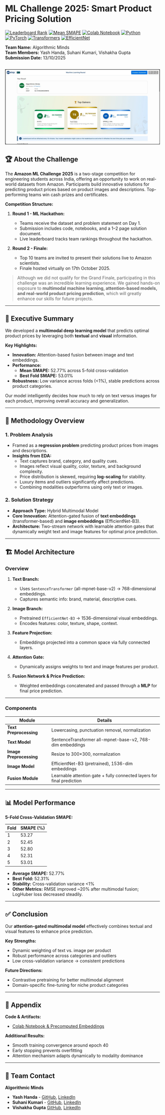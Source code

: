 # ML Challenge 2025: Smart Product Pricing Solution

[![Leaderboard Rank](https://img.shields.io/badge/Leaderboard-2337%2F6645-blue)](https://www.amazonmlchallenge2025.com/leaderboard) 
[![Mean SMAPE](https://img.shields.io/badge/Mean%20SMAPE-52.77%25-green)]() 
[![Colab Notebook](https://img.shields.io/badge/Colab-Open%20Notebook-orange)](https://colab.research.google.com/drive/14isoBEBADsG-lCxLhK3WSYtx3P9G3TQB?usp=sharing)
[![Python](https://img.shields.io/badge/Python-3.10-blue?logo=python&logoColor=white)]()
[![PyTorch](https://img.shields.io/badge/PyTorch-2.1-red?logo=pytorch&logoColor=white)]()
[![Transformers](https://img.shields.io/badge/Transformers-HuggingFace-orange?logo=huggingface&logoColor=white)]()
[![EfficientNet](https://img.shields.io/badge/EfficientNet-B3-lightgrey)]()

**Team Name:** Algorithmic Minds  
**Team Members:** Yash Handa, Suhani Kumari, Vishakha Gupta  
**Submission Date:** 13/10/2025  

![ML Challenge](images/ML%20challenge.jpg)
---

## 🏆 About the Challenge

The **Amazon ML Challenge 2025** is a two-stage competition for engineering students across India, offering an opportunity to work on real-world datasets from Amazon. Participants build innovative solutions for predicting product prices based on product images and descriptions. Top-performing teams win cash prizes and certificates.

**Competition Structure:**  

1. **Round 1 - ML Hackathon:**  
   - Teams receive the dataset and problem statement on Day 1.  
   - Submission includes code, notebooks, and a 1–2 page solution document.  
   - Live leaderboard tracks team rankings throughout the hackathon.  

2. **Round 2 - Finale:**  
   - Top 10 teams are invited to present their solutions live to Amazon scientists.  
   - Finale hosted virtually on 17th October 2025.  

> Although we did not qualify for the Grand Finale, participating in this challenge was an incredible learning experience. We gained hands-on exposure to **multimodal machine learning, attention-based models, and real-world product pricing prediction**, which will greatly enhance our skills for future projects.

---

## 📄 Executive Summary

We developed a **multimodal deep learning model** that predicts optimal product prices by leveraging both **textual** and **visual** information.  

**Key Highlights:**  
- **Innovation:** Attention-based fusion between image and text embeddings.  
- **Performance:**  
  - **Mean SMAPE:** 52.77% across 5-fold cross-validation  
  - **Best Fold SMAPE:** 53.01%  
- **Robustness:** Low variance across folds (<1%), stable predictions across product categories.  

Our model intelligently decides how much to rely on text versus images for each product, improving overall accuracy and generalization.

---

## 🧠 Methodology Overview

### 1. Problem Analysis
- Framed as a **regression problem** predicting product prices from images and descriptions.  
- **Insights from EDA:**  
  - Text captures brand, category, and quality cues.  
  - Images reflect visual quality, color, texture, and background complexity.  
  - Price distribution is skewed, requiring **log-scaling** for stability.  
  - Luxury items and outliers significantly affect predictions.  
  - Combining modalities outperforms using only text or images.

### 2. Solution Strategy
- **Approach Type:** Hybrid Multimodal Model  
- **Core Innovation:** Attention-gated fusion of **text embeddings** (transformer-based) and **image embeddings** (EfficientNet-B3).  
- **Architecture:** Two-stream network with learnable attention gates that dynamically weight text and image features for optimal price prediction.  

---

## 🏗️ Model Architecture

### Overview
1. **Text Branch:**  
   - Uses `SentenceTransformer` (all-mpnet-base-v2) → 768-dimensional embeddings.  
   - Captures semantic info: brand, material, descriptive cues.  

2. **Image Branch:**  
   - Pretrained `EfficientNet-B3` → 1536-dimensional visual embeddings.  
   - Encodes features: color, texture, shape, context.  

3. **Feature Projection:**  
   - Embeddings projected into a common space via fully connected layers.  

4. **Attention Gate:**  
   - Dynamically assigns weights to text and image features per product.  

5. **Fusion Network & Price Prediction:**  
   - Weighted embeddings concatenated and passed through a **MLP** for final price prediction.  

---

### Components

| Module | Details |
|--------|---------|
| **Text Preprocessing** | Lowercasing, punctuation removal, normalization |
| **Text Model** | SentenceTransformer all-mpnet-base-v2, 768-dim embeddings |
| **Image Preprocessing** | Resize to 300×300, normalization |
| **Image Model** | EfficientNet-B3 (pretrained), 1536-dim embeddings |
| **Fusion Module** | Learnable attention gate + fully connected layers for final prediction |

---

## 📊 Model Performance

**5-Fold Cross-Validation SMAPE:**

| Fold | SMAPE (%) |
|------|-----------|
| 1    | 53.27     |
| 2    | 52.45     |
| 3    | 52.80     |
| 4    | 52.31     |
| 5    | 53.01     |

- **Average SMAPE:** 52.77%  
- **Best Fold:** 52.31%  
- **Stability:** Cross-validation variance <1%  
- **Other Metrics:** RMSE improved ~20% after multimodal fusion; LogHuber loss decreased steadily.  

---

## ✅ Conclusion

Our **attention-gated multimodal model** effectively combines textual and visual features to enhance price prediction.  

**Key Strengths:**  
- Dynamic weighting of text vs. image per product  
- Robust performance across categories and outliers  
- Low cross-validation variance → consistent predictions  

**Future Directions:**  
- Contrastive pretraining for better multimodal alignment  
- Domain-specific fine-tuning for niche product categories  

---

## 📎 Appendix

**Code & Artifacts:**  
- [Colab Notebook & Precomputed Embeddings](https://colab.research.google.com/drive/14isoBEBADsG-lCxLhK3WSYtx3P9G3TQB?usp=sharing)

**Additional Results:**  
- Smooth training convergence around epoch 40  
- Early stopping prevents overfitting  
- Attention mechanism adapts dynamically to modality dominance  

---

## 🌟 Team Contact

**Algorithmic Minds**  
- **Yash Handa** - [GitHub](https://github.com/Handa1810), [LinkedIn](www.linkedin.com/in/yashhanda18)
- **Suhani Kumari** - [GitHub](https://github.com/Suhani), [LinkedIn](https://www.linkedin.com/in/suhani-kumari-2b3526306/)
- **Vishakha Gupta** [GitHub](https://github.com/Vishakha), [LinkedIn](https://www.linkedin.com/in/vishakha-gupta-b34650266/)
